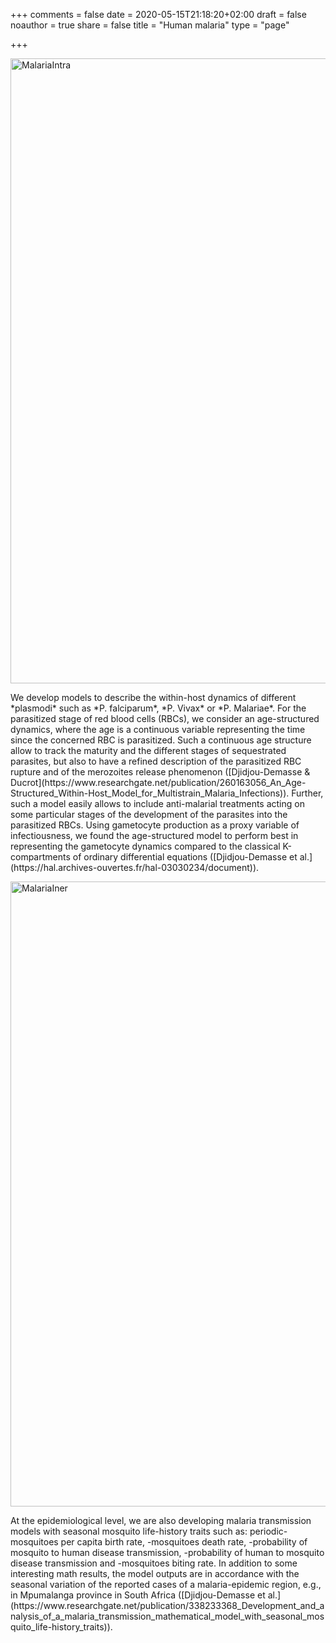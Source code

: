 +++
comments = false
date = 2020-05-15T21:18:20+02:00
draft = false
noauthor = true
share = false
title = "Human malaria"
type = "page"

+++

<html>
<head>
<style>
img {
  max-width: 100%;
  height: auto;
}
</style>
</head>
<body>
<img src="/uploads/malariaintra.jpg" alt="MalariaIntra" width="1000" height="200">
<p> We develop models to describe the within-host dynamics of different *plasmodi* such as *P. falciparum*, *P. Vivax* or *P. Malariae*. For the parasitized stage of red blood cells (RBCs), we consider an age-structured dynamics, where the age is a continuous variable representing the time since the concerned RBC is parasitized. Such a continuous age structure allow to track the maturity and the different stages of sequestrated parasites, but also to have a refined description of the parasitized RBC rupture and of the merozoites release phenomenon ([Djidjou-Demasse & Ducrot](https://www.researchgate.net/publication/260163056_An_Age-Structured_Within-Host_Model_for_Multistrain_Malaria_Infections)). Further, such a model easily allows to include anti-malarial treatments acting on some particular stages of the development of the parasites into the parasitized RBCs. Using gametocyte production as a proxy variable of infectiousness, we found the age-structured model to perform best in representing the gametocyte dynamics compared to the classical K-compartments of ordinary differential equations ([Djidjou-Demasse et al.](https://hal.archives-ouvertes.fr/hal-03030234/document)). </p>
<p> </p>
<img src="/uploads/ModelData.png" alt="MalariaIner" width="1000" height="100">
<p> At the epidemiological level, we are also developing malaria transmission models with seasonal mosquito life-history traits such as: periodic-mosquitoes per capita birth rate, -mosquitoes death rate, -probability of mosquito to human disease transmission, -probability of human to mosquito disease transmission and -mosquitoes biting rate. In addition to some interesting math results, the model outputs are in accordance with the seasonal variation of the reported cases of a malaria-epidemic region, e.g., in Mpumalanga province in South Africa ([Djidjou-Demasse et al.](https://www.researchgate.net/publication/338233368_Development_and_analysis_of_a_malaria_transmission_mathematical_model_with_seasonal_mosquito_life-history_traits)). </p>
</body>
</html>

